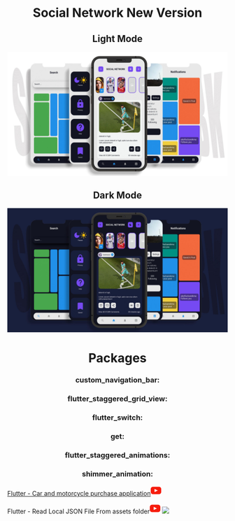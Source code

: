 <html>
  <body>
  <center> 
    <h1> Social Network New Version </h1>
    <h2> Light Mode </h2>
    <img src="assets/images/light-text-social-network.jpg">
    <h2> Dark Mode </h2>
    <img src="assets/images/dark-text-social-network.jpg">
    <br>
    <h1> Packages </h1>
    <h3> custom_navigation_bar: </h3>
    <h3> flutter_staggered_grid_view: </h3>
    <h3> flutter_switch: </h3>
    <h3> get: </h3>
    <h3> flutter_staggered_animations: </h3>
    <h3> shimmer_animation: </h3>
    
  </center>
    </body>
  </html>

[Flutter - Car and motorcycle purchase application](https://github.com/abolfazlzareikma/afz-car-motorcycle)[![watch](assets/images/youtube.png)](https://www.youtube.com/watch?v=wVF_WMaJgYs)

Flutter - Read Local JSON File From assets folder[![watch](assets/images/youtube.png)](https://www.youtube.com/watch?v=DxKBqwwMSD4&t=1639s)
<img src="assets/images/">

